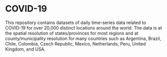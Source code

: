 # COVID-19

This repository contains datasets of daily time-series data related to COVID-19 for over 20,000 distinct locations around the world. The data is at the spatial resolution of states/provinces for most regions and at county/municipality resolution for many countries such as Argentina, Brazil, Chile, Colombia, Czech Republic, Mexico, Netherlands, Peru, United Kingdom, and USA.
